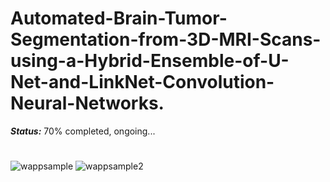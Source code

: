 # Automated-Brain-Tumor-Segmentation-from-3D-MRI-Scans-using-a-Hybrid-Ensemble-of-U-Net-and-LinkNet-Convolution-Neural-Networks.


***_Status:_*** 70% completed, ongoing...

# 



![wappsample](https://user-images.githubusercontent.com/111432785/228903412-33601235-9175-4bc0-86d5-ca08755f2341.png)
![wappsample2](https://user-images.githubusercontent.com/111432785/228903565-22b1096a-f224-4e9a-9acb-c7efaa56e3d7.png)
